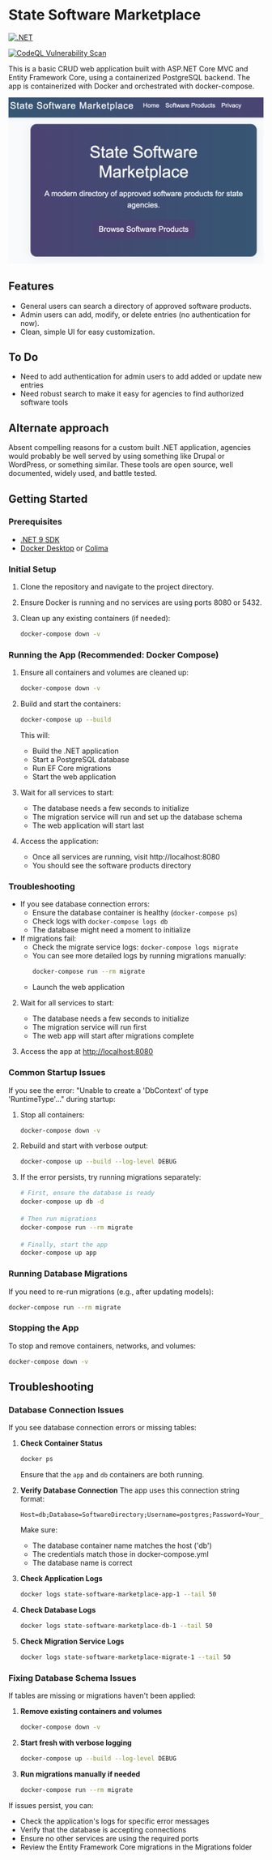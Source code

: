# State Software Marketplace

[![.NET](https://github.com/mheadd/state-software-marketplace/actions/workflows/dotnet.yml/badge.svg)](https://github.com/mheadd/state-software-marketplace/actions/workflows/dotnet.yml)

[![CodeQL Vulnerability Scan](https://github.com/mheadd/state-software-marketplace/actions/workflows/dotnet-codeql.yml/badge.svg)](https://github.com/mheadd/state-software-marketplace/actions/workflows/dotnet-codeql.yml)

This is a basic CRUD web application built with ASP.NET Core MVC and Entity Framework Core, using a containerized PostgreSQL backend. The app is containerized with Docker and orchestrated with docker-compose.

<kbd>
  <img src="screenshot.png">
</kbd>

## Features
- General users can search a directory of approved software products.
- Admin users can add, modify, or delete entries (no authentication for now).
- Clean, simple UI for easy customization.

## To Do
- Need to add authentication for admin users to add added or update new entries
- Need robust search to make it easy for agencies to find authorized software tools

## Alternate approach

Absent compelling reasons for a custom built .NET application, agencies would probably be well served by using something like Drupal or WordPress, or something similar. These tools are open source, well documented, widely used, and battle tested.

## Getting Started

### Prerequisites
- [.NET 9 SDK](https://dotnet.microsoft.com/download)
- [Docker Desktop](https://www.docker.com/products/docker-desktop/) or [Colima](https://github.com/abiosoft/colima)

### Initial Setup
1. Clone the repository and navigate to the project directory.

2. Ensure Docker is running and no services are using ports 8080 or 5432.

3. Clean up any existing containers (if needed):
   ```bash
   docker-compose down -v
   ```

### Running the App (Recommended: Docker Compose)
1. Ensure all containers and volumes are cleaned up:
   ```bash
   docker-compose down -v
   ```

2. Build and start the containers:
   ```bash
   docker-compose up --build
   ```
   This will:
   - Build the .NET application
   - Start a PostgreSQL database
   - Run EF Core migrations
   - Start the web application

3. Wait for all services to start:
   - The database needs a few seconds to initialize
   - The migration service will run and set up the database schema
   - The web application will start last

4. Access the application:
   - Once all services are running, visit http://localhost:8080
   - You should see the software products directory

### Troubleshooting
- If you see database connection errors:
  - Ensure the database container is healthy (`docker-compose ps`)
  - Check logs with `docker-compose logs db`
  - The database might need a moment to initialize
- If migrations fail:
  - Check the migrate service logs: `docker-compose logs migrate`
  - You can see more detailed logs by running migrations manually:
    ```bash
    docker-compose run --rm migrate
    ```
   - Launch the web application

2. Wait for all services to start:
   - The database needs a few seconds to initialize
   - The migration service will run first
   - The web app will start after migrations complete

3. Access the app at [http://localhost:8080](http://localhost:8080)

### Common Startup Issues

If you see the error: "Unable to create a 'DbContext' of type 'RuntimeType'..." during startup:

1. Stop all containers:
   ```bash
   docker-compose down -v
   ```

2. Rebuild and start with verbose output:
   ```bash
   docker-compose up --build --log-level DEBUG
   ```

3. If the error persists, try running migrations separately:
   ```bash
   # First, ensure the database is ready
   docker-compose up db -d
   
   # Then run migrations
   docker-compose run --rm migrate
   
   # Finally, start the app
   docker-compose up app
   ```

### Running Database Migrations
If you need to re-run migrations (e.g., after updating models):
```bash
docker-compose run --rm migrate
```

### Stopping the App
To stop and remove containers, networks, and volumes:
```bash
docker-compose down -v
```

## Troubleshooting

### Database Connection Issues
If you see database connection errors or missing tables:

1. **Check Container Status**
   ```bash
   docker ps
   ```
   Ensure that the `app` and `db` containers are both running.

2. **Verify Database Connection**
   The app uses this connection string format:
   ```
   Host=db;Database=SoftwareDirectory;Username=postgres;Password=Your_password123;TrustServerCertificate=True
   ```
   Make sure:
   - The database container name matches the host ('db')
   - The credentials match those in docker-compose.yml
   - The database name is correct

3. **Check Application Logs**
   ```bash
   docker logs state-software-marketplace-app-1 --tail 50
   ```

4. **Check Database Logs**
   ```bash
   docker logs state-software-marketplace-db-1 --tail 50
   ```

5. **Check Migration Service Logs**
   ```bash
   docker logs state-software-marketplace-migrate-1 --tail 50
   ```

### Fixing Database Schema Issues
If tables are missing or migrations haven't been applied:

1. **Remove existing containers and volumes**
   ```bash
   docker-compose down -v
   ```

2. **Start fresh with verbose logging**
   ```bash
   docker-compose up --build --log-level DEBUG
   ```

3. **Run migrations manually if needed**
   ```bash
   docker-compose run --rm migrate
   ```

If issues persist, you can:
- Check the application's logs for specific error messages
- Verify that the database is accepting connections
- Ensure no other services are using the required ports
- Review the Entity Framework Core migrations in the Migrations folder
